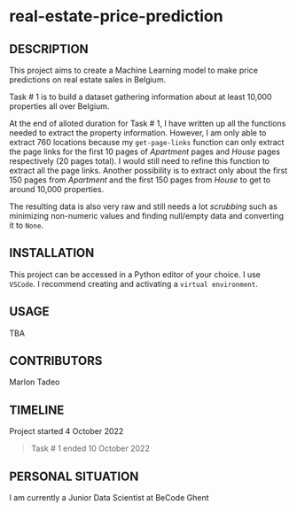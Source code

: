 # real-estate-price-prediction

## DESCRIPTION

This project aims to create a Machine Learning model to make price predictions on real estate sales in Belgium.

Task # 1 is to build a dataset gathering information about at least 10,000 properties all over Belgium.

At the end of alloted duration for Task # 1, I have written up all the functions needed to extract the property information. However, I am only able to extract 760 locations because my `get-page-links` function can only extract the page links for the first 10 pages of *Apartment* pages and *House* pages respectively (20 pages total). I would still need to refine this function to extract all the page links. Another possibility is to extract only about the first 150 pages from *Apartment* and the first 150 pages from *House* to get to around 10,000 properties.

The resulting data is also very raw and still needs a lot *scrubbing* such as minimizing non-numeric values and finding null/empty data and converting it to `None`.

## INSTALLATION

This project can be accessed in a Python editor of your choice. I use `VSCode`. I recommend creating and activating a `virtual environment`.

## USAGE

TBA

## CONTRIBUTORS

Marlon Tadeo

## TIMELINE

Project started 4 October 2022
> Task # 1 ended 10 October 2022

## PERSONAL SITUATION
I am currently a Junior Data Scientist at BeCode Ghent
